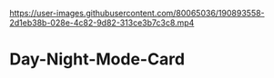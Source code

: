 

https://user-images.githubusercontent.com/80065036/190893558-2d1eb38b-028e-4c82-9d82-313ce3b7c3c8.mp4

# Day-Night-Mode-Card
